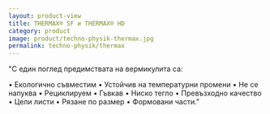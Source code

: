 ```yaml
---
layout: product-view
title: THERMAX® SF и THERMAX® HD
category: product
image: product/techno-physik-thermax.jpg
permalink: techno-physik/thermax
---
```


"С един поглед предимствата на вермикулита са:

• Екологично съвместим
• Устойчив на температурни промени
• Не се напуква
• Рециклируем
• Гъвкав
• Ниско тегло
• Превъзходно качество
• Цели листи
• Рязане по размер
• Формовани части."
